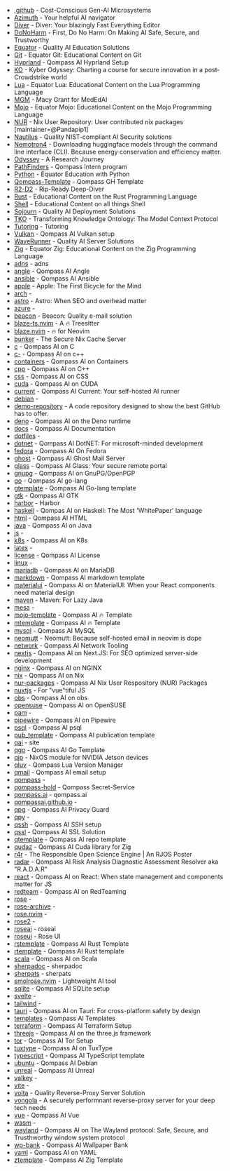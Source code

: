 - [.github](https://github.com/qompassai/.github) - Cost-Conscious Gen-AI Microsystems
- [Azimuth](https://github.com/qompassai/Azimuth) - Your helpful AI navigator
- [Diver](https://github.com/qompassai/Diver) - Diver: Your blazingly Fast Everything Editor
- [DoNoHarm](https://github.com/qompassai/DoNoHarm) - First, Do No Harm: On Making AI Safe, Secure, and Trustworthy
- [Equator](https://github.com/qompassai/Equator) - Quality AI Education Solutions
- [Git](https://github.com/qompassai/Git) - Equator Git: Educational Content on Git
- [Hyprland](https://github.com/qompassai/Hyprland) - Qompass AI Hyprland Setup
- [KO](https://github.com/qompassai/KO) - Kyber Odyssey: Charting a course for secure innovation in a post-Crowdstrike world
- [Lua](https://github.com/qompassai/Lua) - Equator Lua: Educational Content on the Lua Programming Language
- [MGM](https://github.com/qompassai/MGM) - Macy Grant for MedEdAI
- [Mojo](https://github.com/qompassai/Mojo) - Equator Mojo: Educational Content on the Mojo Programming Language
- [NUR](https://github.com/qompassai/NUR) - Nix User Repository: User contributed nix packages [maintainer=@Pandapip1]
- [Nautilus](https://github.com/qompassai/Nautilus) - Quality NIST-compliant AI Security solutions
- [Nemotron4](https://github.com/qompassai/Nemotron4) - Downloading huggingface models through the command line interface (CLI). Because energy conservation and efficiency matter.
- [Odyssey](https://github.com/qompassai/Odyssey) - A Research Journey
- [PathFinders](https://github.com/qompassai/PathFinders) - Qompass Intern program
- [Python](https://github.com/qompassai/Python) - Equator Education with Python
- [Qompass-Template](https://github.com/qompassai/Qompass-Template) - Qompass GH Template
- [R2-D2](https://github.com/qompassai/R2-D2) - Rip-Ready Deep-Diver
- [Rust](https://github.com/qompassai/Rust) - Educational Content on the Rust Programming Language
- [Shell](https://github.com/qompassai/Shell) - Educational Content on all things Shell
- [Sojourn](https://github.com/qompassai/Sojourn) - Quality AI Deployment Solutions
- [TKO](https://github.com/qompassai/TKO) - Transforming Knowledge Ontology: The Model Context Protocol
- [Tutoring](https://github.com/qompassai/Tutoring) - Tutoring
- [Vulkan](https://github.com/qompassai/Vulkan) - Qompass AI Vulkan setup
- [WaveRunner](https://github.com/qompassai/WaveRunner) - Quality AI Server Solutions
- [Zig](https://github.com/qompassai/Zig) - Equator Zig: Educational Content on the Zig Programming Language
- [adns](https://github.com/qompassai/adns) - adns
- [angle](https://github.com/qompassai/angle) - Qompass AI Angle
- [ansible](https://github.com/qompassai/ansible) - Qompass AI Ansible
- [apple](https://github.com/qompassai/apple) - Apple: The First Bicycle for the Mind
- [arch](https://github.com/qompassai/arch) - 
- [astro](https://github.com/qompassai/astro) - Astro: When SEO and overhead matter
- [azure](https://github.com/qompassai/azure) - 
- [beacon](https://github.com/qompassai/beacon) - Beacon: Quality e-mail solution
- [blaze-ts.nvim](https://github.com/qompassai/blaze-ts.nvim) - A 🔥 Treesitter
- [blaze.nvim](https://github.com/qompassai/blaze.nvim) - 🔥 for Neovim
- [bunker](https://github.com/qompassai/bunker) - The Secure Nix Cache Server
- [c](https://github.com/qompassai/c) - Qompass AI on C
- [c-](https://github.com/qompassai/c-) - Qompass AI on c++
- [containers](https://github.com/qompassai/containers) - Qompass AI on Containers
- [cpp](https://github.com/qompassai/cpp) - Qompass AI on C++
- [css](https://github.com/qompassai/css) - Qompass AI on CSS
- [cuda](https://github.com/qompassai/cuda) - Qompass AI on CUDA
- [current](https://github.com/qompassai/current) - Qompass AI Current: Your self-hosted AI runner
- [debian](https://github.com/qompassai/debian) - 
- [demo-repository](https://github.com/qompassai/demo-repository) - A code repository designed to show the best GitHub has to offer.
- [deno](https://github.com/qompassai/deno) - Qompass AI on the Deno runtime
- [docs](https://github.com/qompassai/docs) - Qompass AI Documentation
- [dotfiles](https://github.com/qompassai/dotfiles) - 
- [dotnet](https://github.com/qompassai/dotnet) - Qompass AI DotNET: For microsoft-minded development
- [fedora](https://github.com/qompassai/fedora) - Qompass AI On Fedora
- [ghost](https://github.com/qompassai/ghost) - Qompass AI Ghost Mail Server
- [glass](https://github.com/qompassai/glass) - Qompass AI Glass: Your secure remote portal
- [gnupg](https://github.com/qompassai/gnupg) - Qompass AI on GnuPG/OpenPGP
- [go](https://github.com/qompassai/go) - Qompass AI go-lang
- [gtemplate](https://github.com/qompassai/gtemplate) - Qompass AI Go-lang template
- [gtk](https://github.com/qompassai/gtk) - Qompass AI GTK
- [harbor](https://github.com/qompassai/harbor) - Harbor
- [haskell](https://github.com/qompassai/haskell) - Qompas AI on Haskell: The Most 'WhitePaper' language
- [html](https://github.com/qompassai/html) - Qompass AI HTML
- [java](https://github.com/qompassai/java) - Qompass AI on Java
- [js](https://github.com/qompassai/js) - 
- [k8s](https://github.com/qompassai/k8s) - Qompass AI on K8s
- [latex](https://github.com/qompassai/latex) - 
- [license](https://github.com/qompassai/license) - Qompass AI License
- [linux](https://github.com/qompassai/linux) - 
- [mariadb](https://github.com/qompassai/mariadb) - Qompass AI on MariaDB
- [markdown](https://github.com/qompassai/markdown) - Qompass AI markdown template
- [materialui](https://github.com/qompassai/materialui) - Qompass AI on MaterialUI: When your React components need material design
- [maven](https://github.com/qompassai/maven) - Maven: For Lazy Java
- [mesa](https://github.com/qompassai/mesa) - 
- [mojo-template](https://github.com/qompassai/mojo-template) - Qompass AI 🔥 Template
- [mtemplate](https://github.com/qompassai/mtemplate) - Qompass AI 🔥 Template
- [mysql](https://github.com/qompassai/mysql) - Qompass AI MySQL
- [neomutt](https://github.com/qompassai/neomutt) - Neomutt: Because self-hosted email in neovim is dope
- [network](https://github.com/qompassai/network) - Qompass AI Network Tooling
- [nextjs](https://github.com/qompassai/nextjs) - Qompass AI on Next.JS: For SEO optimized server-side development
- [nginx](https://github.com/qompassai/nginx) - Qompass AI on NGINX
- [nix](https://github.com/qompassai/nix) - Qompass AI on Nix
- [nur-packages](https://github.com/qompassai/nur-packages) - Qompass AI Nix User Respository (NUR) Packages
- [nuxtjs](https://github.com/qompassai/nuxtjs) - For "vue"tiful JS
- [obs](https://github.com/qompassai/obs) - Qompass AI on obs
- [opensuse](https://github.com/qompassai/opensuse) - Qompass AI on OpenSUSE
- [pam](https://github.com/qompassai/pam) - 
- [pipewire](https://github.com/qompassai/pipewire) - Qompass AI on Pipewire
- [psql](https://github.com/qompassai/psql) - Qompass AI psql
- [pub_template](https://github.com/qompassai/pub_template) - Qompass AI publication template
- [qai](https://github.com/qompassai/qai) - site
- [qgo](https://github.com/qompassai/qgo) - Qompass AI Go Template
- [qjp](https://github.com/qompassai/qjp) - NixOS module for NVIDIA Jetson devices
- [qluv](https://github.com/qompassai/qluv) - Qompass Lua Version Manager
- [qmail](https://github.com/qompassai/qmail) - Qompass AI email setup
- [qompass](https://github.com/qompassai/qompass) - 
- [qompass-hold](https://github.com/qompassai/qompass-hold) - Qompass Secret-Service
- [qompass.ai](https://github.com/qompassai/qompass.ai) - qompass.ai
- [qompassai.github.io](https://github.com/qompassai/qompassai.github.io) - 
- [qpg](https://github.com/qompassai/qpg) - Qompass AI Privacy Guard
- [qpy](https://github.com/qompassai/qpy) - 
- [qssh](https://github.com/qompassai/qssh) - Qompass AI SSH setup
- [qssl](https://github.com/qompassai/qssl) - Qompass AI SSL Solution
- [qtemplate](https://github.com/qompassai/qtemplate) - Qompass AI repo template
- [qudaz](https://github.com/qompassai/qudaz) - Qompass AI Cuda library for Zig
- [r4r](https://github.com/qompassai/r4r) - The Responsible Open Science Engine | An RJOS Poster
- [radar](https://github.com/qompassai/radar) - Qompass AI Risk Analysis Diagnostic Assessment Resolver aka "R.A.D.A.R"
- [react](https://github.com/qompassai/react) - Qompass AI on React: When state management and components matter for JS
- [redteam](https://github.com/qompassai/redteam) - Qompass AI on RedTeaming
- [rose](https://github.com/qompassai/rose) - 
- [rose-archive](https://github.com/qompassai/rose-archive) - 
- [rose.nvim](https://github.com/qompassai/rose.nvim) - 
- [rose2](https://github.com/qompassai/rose2) - 
- [roseai](https://github.com/qompassai/roseai) - roseai
- [roseui](https://github.com/qompassai/roseui) - Rose UI
- [rstemplate](https://github.com/qompassai/rstemplate) - Qompass AI Rust Template
- [rtemplate](https://github.com/qompassai/rtemplate) - Qompass AI Rust template
- [scala](https://github.com/qompassai/scala) - Qompass AI on Scala
- [sherpadoc](https://github.com/qompassai/sherpadoc) - sherpadoc
- [sherpats](https://github.com/qompassai/sherpats) - sherpats
- [smolrose.nvim](https://github.com/qompassai/smolrose.nvim) - Lightweight AI tool
- [sqlite](https://github.com/qompassai/sqlite) - Qompass AI SQLite setup
- [svelte](https://github.com/qompassai/svelte) - 
- [tailwind](https://github.com/qompassai/tailwind) - 
- [tauri](https://github.com/qompassai/tauri) - Qompass AI on Tauri: For cross-platform safety by design
- [templates](https://github.com/qompassai/templates) - Qompass AI Templates
- [terraform](https://github.com/qompassai/terraform) - Qompass AI Terraform Setup
- [threejs](https://github.com/qompassai/threejs) - Qompass AI on the three.js framework
- [tor](https://github.com/qompassai/tor) - Qompass AI Tor Setup
- [tuxtype](https://github.com/qompassai/tuxtype) - Qompass AI on TuxType
- [typescript](https://github.com/qompassai/typescript) - Qompass AI TypeScript template
- [ubuntu](https://github.com/qompassai/ubuntu) - Qompass AI Debian
- [unreal](https://github.com/qompassai/unreal) - Qompass AI Unreal
- [valkey](https://github.com/qompassai/valkey) - 
- [vite](https://github.com/qompassai/vite) - 
- [volta](https://github.com/qompassai/volta) - Quality Reverse-Proxy Server Solution
- [vongola](https://github.com/qompassai/vongola) - A securely performnant reverse-proxy server for your deep tech needs
- [vue](https://github.com/qompassai/vue) - Qompass AI Vue
- [wasm](https://github.com/qompassai/wasm) - 
- [wayland](https://github.com/qompassai/wayland) - Qompass AI on The Wayland protocol: Safe, Secure, and Trusthworthy window system protocol
- [wp-bank](https://github.com/qompassai/wp-bank) - Qompass AI Wallpaper Bank
- [yaml](https://github.com/qompassai/yaml) - Qompass AI on YAML
- [ztemplate](https://github.com/qompassai/ztemplate) - Qompass AI Zig Template
